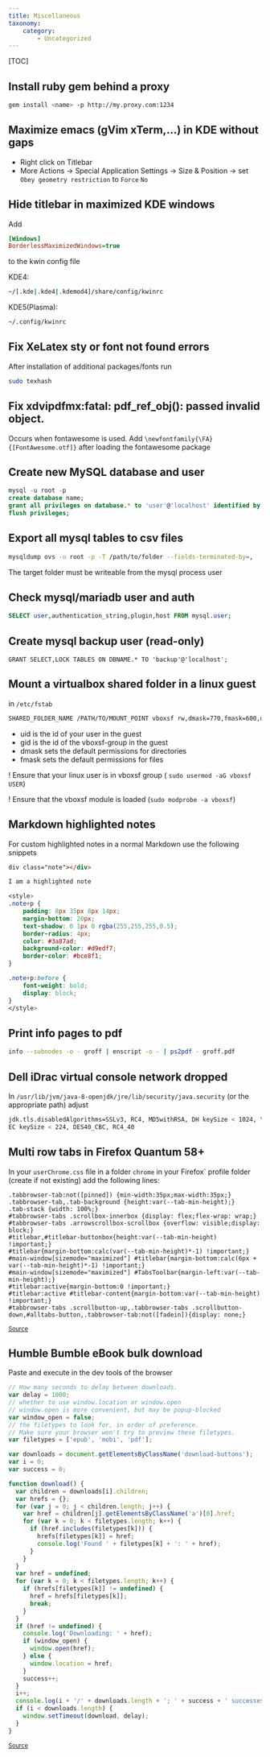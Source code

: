 ```yaml
---
title: Miscellaneous
taxonomy:
    category:
        - Uncategorized
---
```


[TOC]

## Install ruby gem behind a proxy
```bash
gem install <name> -p http://my.proxy.com:1234
```

## Maximize emacs (gVim xTerm,...) in KDE without gaps

- Right click on Titlebar
- More Actions -> Special Application Settings -> Size & Position -> set `Obey geometry restriction` to `Force` `No`

## Hide titlebar in maximized KDE windows

Add
```ini
[Windows]
BorderlessMaximizedWindows=true
```
to the kwin config file

KDE4:
```bash
~/[.kde|.kde4|.kdemod4]/share/config/kwinrc
```

KDE5(Plasma):
```bash
~/.config/kwinrc
```

## Fix XeLatex sty or font not found errors
After installation of additional packages/fonts run
```bash
sudo texhash
```
## Fix xdvipdfmx:fatal: pdf_ref_obj(): passed invalid object.
Occurs when fontawesome is used. Add `\newfontfamily{\FA}{[FontAwesome.otf]}` after loading the fontawesome package

## Create new MySQL database and user
```sql
mysql -u root -p
create database name;
grant all privileges on database.* to 'user'@'localhost' identified by "password";
flush privileges;
```

## Export all mysql tables to csv files

```bash
mysqldump ovs -u root -p -T /path/to/folder --fields-terminated-by=,
```
The target folder must be writeable from the mysql process user

## Check mysql/mariadb user and auth

```sql
SELECT user,authentication_string,plugin,host FROM mysql.user;
```

## Create mysql backup user (read-only)

```mysql
GRANT SELECT,LOCK TABLES ON DBNAME.* TO 'backup'@'localhost';
```

## Mount a virtualbox shared folder in a linux guest
in `/etc/fstab`
```bash
SHARED_FOLDER_NAME /PATH/TO/MOUNT_POINT vboxsf rw,dmask=770,fmask=600,uid=1000,gid=109 0 0
```
- uid is the id of your user in the guest
- gid is the id of the vboxsf-group in the guest
- dmask sets the default permissions for directories
- fmask sets the default permissions for files

! Ensure that your linux user is in vboxsf group ( `sudo usermod -aG vboxsf USER`)

! Ensure that the vboxsf module is loaded (`sudo modprobe -a vboxsf`)

## Markdown highlighted notes
For custom highlighted notes in a normal Markdown use the following snippets
```markdown
div class="note"></div>

I am a highlighted note
```

```css
<style>
.note+p {
    padding: 8px 35px 8px 14px;
    margin-bottom: 20px;
    text-shadow: 0 1px 0 rgba(255,255,255,0.5);
    border-radius: 4px;
    color: #3a87ad;
    background-color: #d9edf7;
    border-color: #bce8f1;
}

.note+p:before {
    font-weight: bold;
    display: block;
}
</style>
```

## Print info pages to pdf

```bash
info --subnodes -o - groff | enscript -o - | ps2pdf - groff.pdf
```

## Dell iDrac virtual console network dropped

In `/usr/lib/jvm/java-8-openjdk/jre/lib/security/java.security` (or the appropriate path) adjust
```bash
jdk.tls.disabledAlgorithms=SSLv3, RC4, MD5withRSA, DH keySize < 1024, \
EC keySize < 224, DES40_CBC, RC4_40
```


## Multi row tabs in Firefox Quantum 58+

In your `userChrome.css` file in a folder `chrome` in your Firefox` profile folder (create if not existing) add the following lines:

```
.tabbrowser-tab:not([pinned]) {min-width:35px;max-width:35px;}
.tabbrowser-tab,.tab-background {height:var(--tab-min-height);}
.tab-stack {width: 100%;}
#tabbrowser-tabs .scrollbox-innerbox {display: flex;flex-wrap: wrap;}
#tabbrowser-tabs .arrowscrollbox-scrollbox {overflow: visible;display: block;}
#titlebar,#titlebar-buttonbox{height:var(--tab-min-height) !important;}
#titlebar{margin-bottom:calc(var(--tab-min-height)*-1) !important;}
#main-window[sizemode="maximized"] #titlebar{margin-bottom:calc(6px + var(--tab-min-height)*-1) !important;}
#main-window[sizemode="maximized"] #TabsToolbar{margin-left:var(--tab-min-height);}
#titlebar:active{margin-bottom:0 !important;}
#titlebar:active #titlebar-content{margin-bottom:var(--tab-min-height) !important;}
#tabbrowser-tabs .scrollbutton-up,.tabbrowser-tabs .scrollbutton-down,#alltabs-button,.tabbrowser-tab:not([fadein]){display: none;}
```
<small>[Source](https://gist.githubusercontent.com/forexhill/b0446cc31e5001c9e87754df83f0f1ca/raw/f4f1a807d43434a1f10908364dec56ecdf08422c/gistfile1.txt)</small>

## Humble Bumble eBook bulk download

Paste and execute in the dev tools of the browser

```javascript
// How many seconds to delay between downloads.
var delay = 1000;
// whether to use window.location or window.open
// window.open is more convenient, but may be popup-blocked
var window_open = false;
// the filetypes to look for, in order of preference.
// Make sure your browser won't try to preview these filetypes.
var filetypes = ['epub', 'mobi', 'pdf'];

var downloads = document.getElementsByClassName('download-buttons');
var i = 0;
var success = 0;

function download() {
  var children = downloads[i].children;
  var hrefs = {};
  for (var j = 0; j < children.length; j++) {
    var href = children[j].getElementsByClassName('a')[0].href;
    for (var k = 0; k < filetypes.length; k++) {
      if (href.includes(filetypes[k])) {
        hrefs[filetypes[k]] = href;
        console.log('Found ' + filetypes[k] + ': ' + href);
      }
    }
  }
  var href = undefined;
  for (var k = 0; k < filetypes.length; k++) {
    if (hrefs[filetypes[k]] != undefined) {
      href = hrefs[filetypes[k]];
      break;
    }
  }
  if (href != undefined) {
    console.log('Downloading: ' + href);
    if (window_open) {
      window.open(href);
    } else {
      window.location = href;
    }
    success++;
  }
  i++;
  console.log(i + '/' + downloads.length + '; ' + success + ' successes.');
  if (i < downloads.length) {
    window.setTimeout(download, delay);
  }
}
```
<small>[Source](http://shallowsky.com/blog/tech/web/downloading-from-humble-bundle.html)</small>